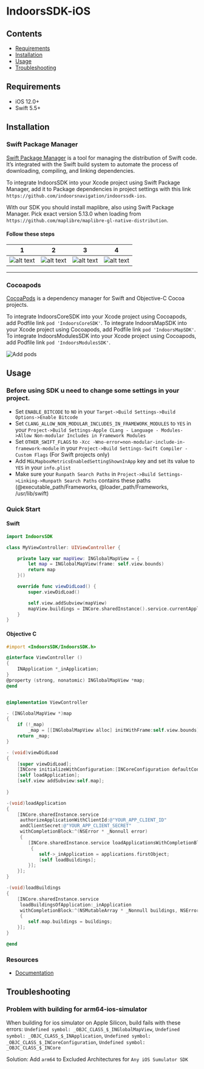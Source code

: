 # IndoorsSDK-iOS
## Contents

- [Requirements](#requirements)
- [Installation](#installation)
- [Usage](#usage)
- [Troubleshooting](#troubleshooting)

## Requirements

- iOS 12.0+
- Swift 5.5+

## Installation

### Swift Package Manager

[Swift Package Manager](https://swift.org/package-manager/) is a tool for managing the distribution of Swift code. It’s integrated with the Swift build system to automate the process of downloading, compiling, and linking dependencies.

To integrate IndoorsSDK into your Xcode project using Swift Package Manager, add it to Package dependencies in project settings with this link ```https://github.com/indoorsnavigation/indoorssdk-ios```. 

With our SDK you should install maplibre, also using Swift Package Manager. Pick exact version 5.13.0 when loading from ```https://github.com/maplibre/maplibre-gl-native-distribution```. 

#### Follow these steps

1 | 2 | 3 | 4
--- | --- | --- | ---
![alt text](https://platform.indoorsnavi.pro/media/3baf8a096e9e49bca6e36c9662f69df4.png "Adding dependecy to project in XCode") | ![alt text](https://platform.indoorsnavi.pro/media/3b7dd8eb98954140aea4923e33093c77.png "Searching for SDK") | ![alt text](https://platform.indoorsnavi.pro/media/35e8485c9366426f989505ce89b414df.png "") |  ![alt text](https://platform.indoorsnavi.pro/media/1fba87ae1e3e4f919276746358241a6f.png "Final result")

---

### Cocoapods 

[CocoaPods](https://cocoapods.org/) is a dependency manager for Swift and Objective-C Cocoa projects.

To integrate IndoorsCoreSDK into your Xcode project using Cocoapods, add Podfile link  ```pod 'IndoorsCoreSDK'```. 
To integrate IndoorsMapSDK into your Xcode project using Cocoapods, add Podfile link  ```pod 'IndoorsMapSDK'```. 
To integrate IndoorsModulesSDK into your Xcode project using Cocoapods, add Podfile link  ```pod 'IndoorsModulesSDK'```. 

![Add pods](https://platform.indoorsnavi.pro/media/68609abbb6ce48eb9f3e65a4e2c6db4b.png)



## Usage

### Before using SDK u need to change some settings in your project.
* Set ```ENABLE_BITCODE``` to ```NO``` in your ```Target->Build Settings->Build Options->Enable Bitcode```
* Set ```CLANG_ALLOW_NON_MODULAR_INCLUDES_IN_FRAMEWORK_MODULES``` to ```YES``` in your ```Project->Build Settings-Apple CLang - Language - Modules->Allow Non-modular Includes in Framework Modules```
* Set ```OTHER_SWIFT_FLAGS``` to ```-Xcc -Wno-error=non-modular-include-in-framework-module``` in your ```Project->Build Settings-Swift Compiler - Custom Flags``` (For Swift projects only)
* Add ```MGLMapboxMetricsEnabledSettingShownInApp``` key and set its value to ```YES``` in your ```info.plist```
* Make sure your ```Runpath Search Paths``` in ```Project->Build Settings->Linking->Runpath Search Paths``` contains these paths (@executable_path/Frameworks, @loader_path/Frameworks, /usr/lib/swift)

### Quick Start
#### Swift
```swift
import IndoorsSDK

class MyViewController: UIViewController {

    private lazy var mapView: INGlobalMapView = {
        let map = INGlobalMapView(frame: self.view.bounds)
        return map
    }()

    override func viewDidLoad() {
        super.viewDidLoad()

        self.view.addSubview(mapView)
        mapView.buildings = INCore.sharedInstance().service.currentApplication.buildings.firstObject
    }
}
```

#### Objective C
```objective-c
#import <IndoorsSDK/IndoorsSDK.h>

@interface ViewController ()
{
    INApplication *_inApplication;
}
@property (strong, nonatomic) INGlobalMapView *map;
@end


@implementation ViewController

- (INGlobalMapView *)map
{
    if (!_map)
        _map = [[INGlobalMapView alloc] initWithFrame:self.view.bounds];
    return _map;
}

- (void)viewDidLoad
{
    [super viewDidLoad];
    [INCore initializeWithConfiguration:[INCoreConfiguration defaultConfiguration]];
    [self loadApplication];
    [self.view addSubview:self.map];
    
}

-(void)loadApplication
{
    [INCore.sharedInstance.service
     authorizeApplicationWithClientId:@"YOUR_APP_CLIENT_ID"
     andClientSecret:@"YOUR_APP_CLIENT_SECRET"
     withCompletionBlock:^(NSError * _Nonnull error)
     {
        [INCore.sharedInstance.service loadApplicationsWithCompletionBlock:^(NSMutableArray * _Nonnull applications, NSError * _Nonnull error)
         {
            self->_inApplication = applications.firstObject;
            [self loadBuildings];
        }];
    }];
}

-(void)loadBuildings
{
    [INCore.sharedInstance.service
     loadBuildingsOfApplication:_inApplication
     withCompletionBlock:^(NSMutableArray * _Nonnull buildings, NSError * _Nonnull error)
     {
        self.map.buildings = buildings;
    }];
}

@end
```

### Resources

- [Documentation](https://platform.indoorsnavi.pro/main/docs/chapter/54)

## Troubleshooting

### Problem with building for arm64-ios-simulator
When building for ios simulator on Apple Silicon, build fails with these errors:
```Undefined symbol: _OBJC_CLASS_$_INGlobalMapView```, ```Undefined symbol: _OBJC_CLASS_$_INApplication```, ```Undefined symbol: _OBJC_CLASS_$_INCoreConfiguration```, ```Undefined symbol: _OBJC_CLASS_$_INCore```

Solution: 
Add ```arm64``` to Excluded Architectures for ```Any iOS Sumulator SDK```
